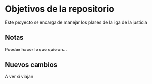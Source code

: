# Objetivos de la repositorio

Este proyecto se encarga de manejar los planes de la liga de la justicia


## Notas
Pueden hacer lo que quieran...

## Nuevos cambios
A ver si viajan
